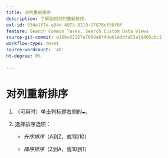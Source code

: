```yaml
---
title: 对列重新排序
description: 了解如何对列重新排序。
exl-id: 934e1f7e-a34d-4973-8219-27876cf50f0f
feature: Search Common Tasks, Search Custom Data Views
source-git-commit: e16bc62127a708de8f4deb1eddfa53a14405cbc2
workflow-type: tm+mt
source-wordcount: '48'
ht-degree: 0%

---
```


# 对列重新排序

1. （可用时）单击列标题右侧的![向下箭头](/help/search-social-commerce/assets/arrow-down-expand.png "向下箭头")。

1. 选择排序选项：

   * *升序排序*（A到Z，或1到10）

   * *降序排序*（Z到A，或10到1）
